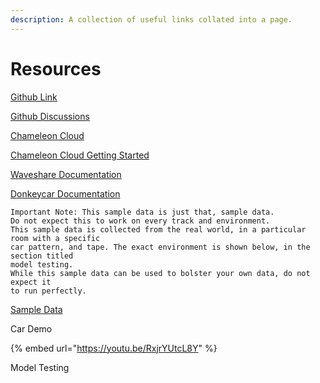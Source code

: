 ```yaml
---
description: A collection of useful links collated into a page.
---
```


# Resources

[Github Link](https://github.com/AetherWang/CHI-Edge-Education)

[Github Discussions](https://github.com/AetherWang/CHI-Edge-Education/discussions)

[Chameleon Cloud](https://chameleoncloud.org/)

[Chameleon Cloud Getting Started](https://chameleoncloud.readthedocs.io/en/latest/getting-started/index.html)

[Waveshare Documentation](https://www.waveshare.com/wiki/PiRacer\_Pro\_AI\_Kit)

[Donkeycar Documentation](https://docs.donkeycar.com/)

```
Important Note: This sample data is just that, sample data. 
Do not expect this to work on every track and environment.
This sample data is collected from the real world, in a particular room with a specific
car pattern, and tape. The exact environment is shown below, in the section titled 
model testing.
While this sample data can be used to bolster your own data, do not expect it
to run perfectly.
```

[Sample Data](https://drive.google.com/file/d/1dpOJdXXIwvmUc7985rie-ZJADkACWN3C/view?usp=sharing)

Car Demo

{% embed url="https://youtu.be/RxjrYUtcL8Y" %}

Model Testing
